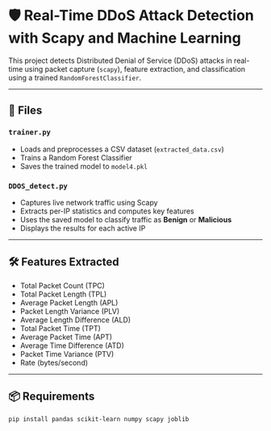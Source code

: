 # 🛡️ Real-Time DDoS Attack Detection with Scapy and Machine Learning

This project detects Distributed Denial of Service (DDoS) attacks in real-time using packet capture (`scapy`), feature extraction, and classification using a trained `RandomForestClassifier`.

---

## 📂 Files

### `trainer.py`

- Loads and preprocesses a CSV dataset (`extracted_data.csv`)
- Trains a Random Forest Classifier
- Saves the trained model to `model4.pkl`

### `DDOS_detect.py`

- Captures live network traffic using Scapy
- Extracts per-IP statistics and computes key features
- Uses the saved model to classify traffic as **Benign** or **Malicious**
- Displays the results for each active IP

---

## 🛠️ Features Extracted

- Total Packet Count (TPC)
- Total Packet Length (TPL)
- Average Packet Length (APL)
- Packet Length Variance (PLV)
- Average Length Difference (ALD)
- Total Packet Time (TPT)
- Average Packet Time (APT)
- Average Time Difference (ATD)
- Packet Time Variance (PTV)
- Rate (bytes/second)

---

## 📦 Requirements

```bash
pip install pandas scikit-learn numpy scapy joblib
```
